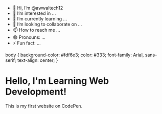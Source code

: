 - 👋 Hi, I’m @awwaltech12
- 👀 I’m interested in ...
- 🌱 I’m currently learning ...
- 💞️ I’m looking to collaborate on ...
- 📫 How to reach me ...
- 😄 Pronouns: ...
- ⚡ Fun fact: ...

<!---
awwaltech12/awwaltech12 is a ✨ special ✨ repository because its `README.md` (this file) appears on your GitHub profile.
You can click the Preview link to take a look at your changes.
--->

body {
  background-color: #fdf6e3;
  color: #333;
  font-family: Arial, sans-serif;
  text-align: center;
}<h1>Hello, I'm Learning Web Development!</h1>
<p>This is my first website on CodePen.</p>
